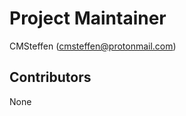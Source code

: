 Project Maintainer
==================
CMSteffen (cmsteffen@protonmail.com)

Contributors
------------
None
